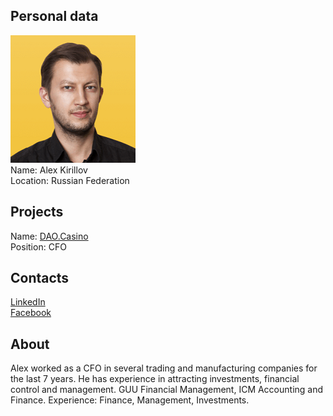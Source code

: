 ## Personal data
![alex kirilov photo](photo/alex_kirilov.png)  
Name:   Alex Kirillov  
Location: Russian Federation  
## Projects 
Name: [DAO.Casino](../projects/dao_casino.md)  
Position: CFO   
## Contacts
[LinkedIn](https://www.linkedin.com/in/%D0%B0%D0%BB%D0%B5%D0%BA%D1%81%D0%B0%D0%BD%D0%B4%D1%80-%D0%BA%D0%B8%D1%80%D0%B8%D0%BB%D0%BB%D0%BE%D0%B2-572a28127/)    
[Facebook](https://www.facebook.com/alex.kirillov.56?fref=ts)
## About
Alex worked as a CFO in several trading and manufacturing companies for the last 7 years. He has experience in attracting investments, financial control and management. GUU Financial Management, ICM Accounting and Finance.
Experience: Finance, Management, Investments.
